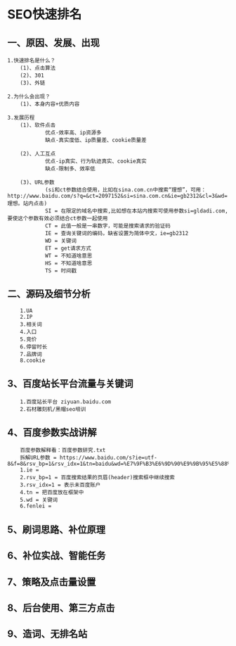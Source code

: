 # SEO快速排名
## 一、原因、发展、出现
    1.快速排名是什么？
        (1)、点击算法
        (2)、301
        (3)、外链
        
    2.为什么会出现？
        (1)、本身内容+优质内容
        
    3.发展历程
        (1)、软件点击
                优点-效率高、ip资源多
                缺点-真实度低、ip质量差、cookie质量差
                
        (2)、人工互点
                优点-ip真实、行为轨迹真实、cookie真实
                缺点-限制多、效率低
                
        (3)、URL参数
                (si和ct参数结合使用，比如在sina.com.cn中搜索“理想”，可用：http://www.baidu.com/s?q=&ct=2097152&si=sina.com.cn&ie=gb2312&cl=3&wd=理想。站内点击)
                SI = 在限定的域名中搜索,比如想在本站内搜索可使用参数si=gldadi.com,要使这个参数有效必须结合ct参数一起使用
                CT = 此值一般是一串数字，可能是搜索请求的验证码
                IE = 查询关键词的编码，缺省设置为简体中文，ie=gb2312
                WD = 关键词
                ET = get请求方式
                WT = 不知道啥意思
                HS = 不知道啥意思
                TS = 时间戳
            
## 二、源码及细节分析
        1.UA
        2.IP
        3.相关词
        4.入口
        5.竞价
        6.停留时长
        7.品牌词
        8.cookie
## 3、百度站长平台流量与关键词
        1.百度站长平台 ziyuan.baidu.com
        2.石材雕刻机/黑帽seo培训
       
## 4、百度参数实战讲解
        百度参数解释看：百度参数研究.txt
        拆解URL参数 = https://www.baidu.com/s?ie=utf-8&f=8&rsv_bp=1&rsv_idx=1&tn=baidu&wd=%E7%9F%B3%E6%9D%90%E9%9B%95%E5%88%BB%E6%9C%BA&fenlei=256&rsv_pq=0xa04e32510005bc75&rsv_t=4ddazcUJo09Kpc0kD1oCdn3Z6kvFA%2FiFF%2BlkXM3yJcgZzc91CfsKz2tKKus&rqlang=cn&rsv_enter=1&rsv_dl=tb&rsv_btype=i&inputT=5916&si=jnjcsk.com&ct=2097152
        1.ie = 
        2.rsv_bp=1 = 百度搜索结果的页眉(header)搜索框中继续搜索
        3.rsv_idx=1 = 表示未百度账户
        4.tn = 把百度放在框架中
        5.wd = 关键词
        6.fenlei = 
## 5、刷词思路、补位原理
## 6、补位实战、智能任务
## 7、策略及点击量设置
## 8、后台使用、第三方点击
## 9、造词、无排名站
